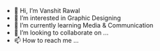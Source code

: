 - 👋 Hi, I’m Vanshit Rawal
- 👀 I’m interested in Graphic Designing
- 🌱 I’m currently learning Media & Communication
- 💞️ I’m looking to collaborate on ...
- 📫 How to reach me ...
